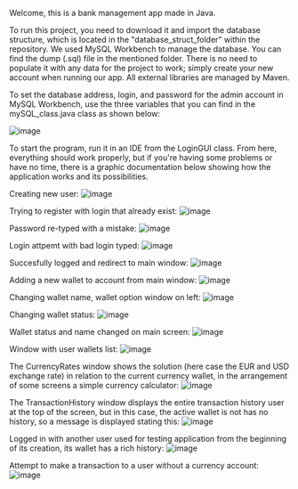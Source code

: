 Welcome, this is a bank management app made in Java.

To run this project, you need to download it and import the database structure, which is located in the "database_struct_folder" within the repository. We used MySQL Workbench to manage the database. You can find the dump (.sql) file in the mentioned folder. There is no need to populate it with any data for the project to work; simply create your new account when running our app. All external libraries are managed by Maven.

To set the database address, login, and password for the admin account in MySQL Workbench, use the three variables that you can find in the mySQL_class.java class as shown below:

![image](https://github.com/Arkadiusz-Rejman/java_bank_assaingment/assets/78605732/0cf31f86-2911-4463-87cb-8f1c1026507f)

To start the program, run it in an IDE from the LoginGUI class. From here, everything should work properly, but if you're having some problems or have no time, there is a graphic documentation below showing how the application works and its possibilities.


Creating new user:
![image](https://github.com/Arkadiusz-Rejman/java_bank_assaingment/assets/78605732/07f5fb42-d044-433f-a526-05a03c30d414)

Trying to register with login that already exist:
![image](https://github.com/Arkadiusz-Rejman/java_bank_assaingment/assets/78605732/9f2712be-795e-495c-9096-01d6d787f3e4)

Password re-typed with a mistake:
![image](https://github.com/Arkadiusz-Rejman/java_bank_assaingment/assets/78605732/f847f9ce-475c-49fe-a4f0-8da04680c887)

Login attpemt with bad login typed:
![image](https://github.com/Arkadiusz-Rejman/java_bank_assaingment/assets/78605732/337e2c47-af74-408f-b297-ef07fd5fa4b7)

Succesfully logged and redirect to main window:
![image](https://github.com/Arkadiusz-Rejman/java_bank_assaingment/assets/78605732/efa0ffdd-28a8-4fea-b326-f40515413da2)

Adding a new wallet to account from main window:
![image](https://github.com/Arkadiusz-Rejman/java_bank_assaingment/assets/78605732/4be89e9f-be43-4c02-80ab-46f5bb1722ac)

Changing wallet name, wallet option window on left:
![image](https://github.com/Arkadiusz-Rejman/java_bank_assaingment/assets/78605732/f9eb0696-cee7-41b3-95af-e4c72a083e34)

Changing wallet status:
![image](https://github.com/Arkadiusz-Rejman/java_bank_assaingment/assets/78605732/bf6c9fde-6168-4241-9f30-5457505415e8)

Wallet status and name changed on main screen:
![image](https://github.com/Arkadiusz-Rejman/java_bank_assaingment/assets/78605732/bbb13ff9-6afc-4969-9f9d-dea5e21c79b5)

Window with user wallets list:
![image](https://github.com/Arkadiusz-Rejman/java_bank_assaingment/assets/78605732/8fb83f79-ed1d-48be-920f-0e66553e984e)

The CurrencyRates window shows the solution (here case the EUR and USD exchange rate) in relation to the current currency wallet, in the arrangement of some screens a simple currency calculator:
![image](https://github.com/Arkadiusz-Rejman/java_bank_assaingment/assets/78605732/e74ad76a-69bf-4a74-899e-841636c5644d)

The TransactionHistory window displays the entire transaction history user at the top of the screen, but in this case, the active wallet is not has no history, so a message is displayed stating this:
![image](https://github.com/Arkadiusz-Rejman/java_bank_assaingment/assets/78605732/ff9254de-06cd-40f3-917d-c937325b919d)

Logged in with another user used for testing application from the beginning of its creation, its wallet has a rich history:
![image](https://github.com/Arkadiusz-Rejman/java_bank_assaingment/assets/78605732/24687366-29c5-41aa-89a4-67a3217d57d1)

Attempt to make a transaction to a user without a currency account:
![image](https://github.com/Arkadiusz-Rejman/java_bank_assaingment/assets/78605732/2f534afe-8aa5-44a2-9c79-660337c12f7b)


















